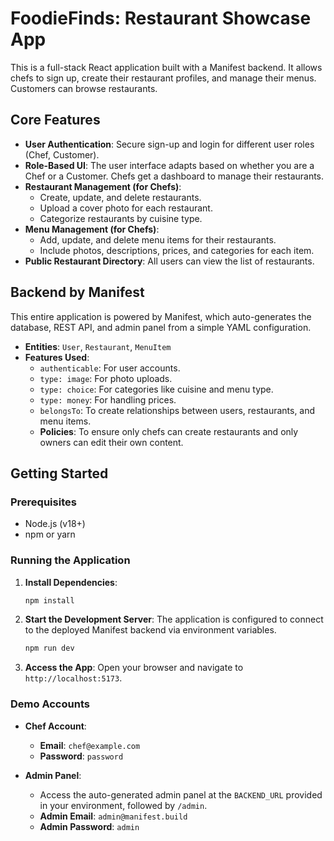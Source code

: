 # FoodieFinds: Restaurant Showcase App

This is a full-stack React application built with a Manifest backend. It allows chefs to sign up, create their restaurant profiles, and manage their menus. Customers can browse restaurants.

## Core Features

- **User Authentication**: Secure sign-up and login for different user roles (Chef, Customer).
- **Role-Based UI**: The user interface adapts based on whether you are a Chef or a Customer. Chefs get a dashboard to manage their restaurants.
- **Restaurant Management (for Chefs)**: 
  - Create, update, and delete restaurants.
  - Upload a cover photo for each restaurant.
  - Categorize restaurants by cuisine type.
- **Menu Management (for Chefs)**: 
  - Add, update, and delete menu items for their restaurants.
  - Include photos, descriptions, prices, and categories for each item.
- **Public Restaurant Directory**: All users can view the list of restaurants.

## Backend by Manifest

This entire application is powered by Manifest, which auto-generates the database, REST API, and admin panel from a simple YAML configuration.

- **Entities**: `User`, `Restaurant`, `MenuItem`
- **Features Used**: 
  - `authenticable`: For user accounts.
  - `type: image`: For photo uploads.
  - `type: choice`: For categories like cuisine and menu type.
  - `type: money`: For handling prices.
  - `belongsTo`: To create relationships between users, restaurants, and menu items.
  - **Policies**: To ensure only chefs can create restaurants and only owners can edit their own content.

## Getting Started

### Prerequisites

- Node.js (v18+)
- npm or yarn

### Running the Application

1.  **Install Dependencies**:
    ```bash
    npm install
    ```

2.  **Start the Development Server**:
    The application is configured to connect to the deployed Manifest backend via environment variables.
    ```bash
    npm run dev
    ```

3.  **Access the App**:
    Open your browser and navigate to `http://localhost:5173`.

### Demo Accounts

- **Chef Account**:
  - **Email**: `chef@example.com`
  - **Password**: `password`

- **Admin Panel**:
  - Access the auto-generated admin panel at the `BACKEND_URL` provided in your environment, followed by `/admin`.
  - **Admin Email**: `admin@manifest.build`
  - **Admin Password**: `admin`
